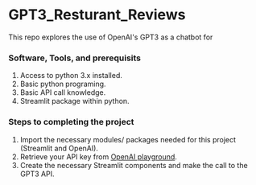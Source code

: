 # GPT3_Resturant_Reviews

This repo explores the use of OpenAI's GPT3 as a chatbot for

### Software, Tools, and prerequisits

1. Access to python 3.x installed.
2. Basic python programing.
3. Basic API call knowledge.
4. Streamlit package within python.

### Steps to completing the project

1. Import the necessary modules/ packages needed for this project (Streamlit and OpenAI).
2. Retrieve your API key from [OpenAI playground](https://beta.openai.com/playground).
3. Create the necessary Streamlit components and make the call to the GPT3 API.
